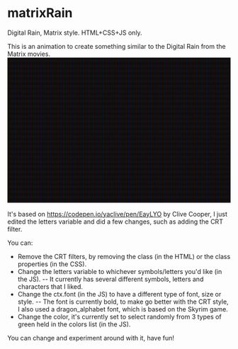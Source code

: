 # matrixRain
Digital Rain, Matrix style. HTML+CSS+JS only.

This is an animation to create something similar to the Digital Rain from the Matrix movies.
![matrix](digitalRain.gif)

It's based on https://codepen.io/yaclive/pen/EayLYO by Clive Cooper, I just edited the letters variable and did a few changes, such as adding the CRT filter. 

You can:
- Remove the CRT filters, by removing the class (in the HTML) or the class properties (in the CSS).
- Change the letters variable to whichever symbols/letters you'd like (in the JS).
      -- It currently has several different symbols, letters and characters that I liked.
- Change the ctx.font (in the JS) to have a different type of font, size or style.
      -- The font is currently bold, to make go better with the CRT style, I also used a dragon_alphabet font, which is based on the Skyrim game. 
- Change the color, it's currently set to select randomly from 3 types of green held in the colors list (in the JS).

You can change and experiment around with it, have fun!
